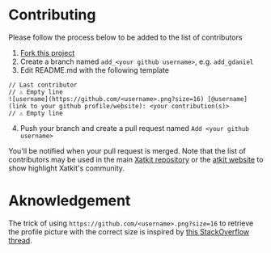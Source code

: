 # Contributing

Please follow the process below to be added to the list of contributors
1. [Fork this project](https://github.com/xatkit-bot-platform/xatkit-contributors/fork)
2. Create a branch named `add_<your github username>`, e.g. `add_gdaniel`
3. Edit README.md with the following template
```
// Last contributor
// ⚠ Empty line
![username](https://github.com/<username>.png?size=16) [@username](link to your github profile/website): <your contribution(s)>
// ⚠ Empty line
```
4. Push your branch and create a pull request named `Add <your github username>`

You'll be notified when your pull request is merged. Note that the list of contributors may be used in the main [Xatkit repository](https://github.com/xatkit-bot-platform/xatkit) or the [atkit website](https://xatkit.com/) to show highlight Xatkit's community.

# Aknowledgement
The trick of using `https://github.com/<username>.png?size=16` to retrieve the profile picture with the correct size is inspired by [this StackOverflow thread](https://stackoverflow.com/questions/22932422/get-github-avatar-from-email-or-name).


